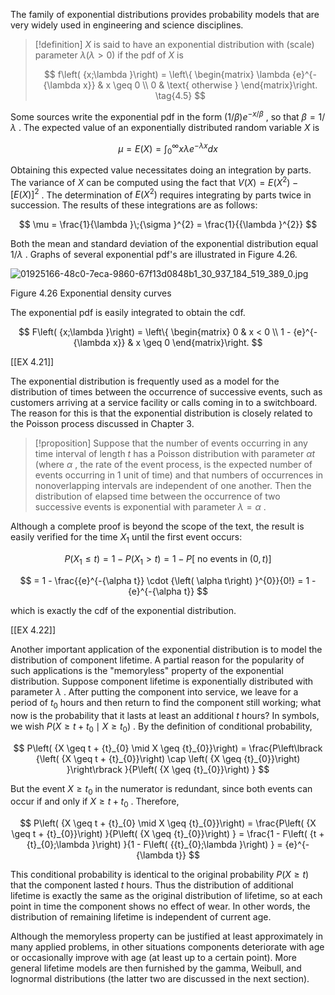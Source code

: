 The family of exponential distributions provides probability models that are very widely used in engineering and science disciplines.

> [!definition]
> $X$ is said to have an exponential distribution with (scale) parameter $\lambda \left( {\lambda > 0}\right)$ if the pdf of $X$ is
> 
> $$
> f\left( {x;\lambda }\right) = \left\{ \begin{matrix} \lambda {e}^{-{\lambda x}} & x \geq 0 \\ 0 & \text{ otherwise } \end{matrix}\right. \tag{4.5}
> $$

Some sources write the exponential pdf in the form $\left( {1/\beta }\right) {e}^{-x/\beta }$ , so that $\beta = 1/\lambda$ . The expected value of an exponentially distributed random variable $X$ is

$$
\mu = E\left( X\right) = {\int }_{0}^{\infty }{x\lambda }{e}^{-{\lambda x}}{dx}
$$

Obtaining this expected value necessitates doing an integration by parts. The variance of $X$ can be computed using the fact that $V\left( X\right) = E\left( {X}^{2}\right) - {\left\lbrack E\left( X\right) \right\rbrack }^{2}$ . The determination of $E\left( {X}^{2}\right)$ requires integrating by parts twice in succession. The results of these integrations are as follows:

$$
\mu = \frac{1}{\lambda }\;{\sigma }^{2} = \frac{1}{{\lambda }^{2}}
$$

Both the mean and standard deviation of the exponential distribution equal $1/\lambda$ . Graphs of several exponential pdf's are illustrated in Figure 4.26.

![01925166-48c0-7eca-9860-67f13d0848b1_30_937_184_519_389_0.jpg](images/01925166-48c0-7eca-9860-67f13d0848b1_30_937_184_519_389_0.jpg)

Figure 4.26 Exponential density curves

The exponential pdf is easily integrated to obtain the cdf.

$$
F\left( {x;\lambda }\right) = \left\{ \begin{matrix} 0 & x < 0 \\ 1 - {e}^{-{\lambda x}} & x \geq 0 \end{matrix}\right.
$$

[[EX 4.21]]

The exponential distribution is frequently used as a model for the distribution of times between the occurrence of successive events, such as customers arriving at a service facility or calls coming in to a switchboard. The reason for this is that the exponential distribution is closely related to the Poisson process discussed in Chapter 3.

> [!proposition]
> Suppose that the number of events occurring in any time interval of length $t$ has a Poisson distribution with parameter ${\alpha t}$ (where $\alpha$ , the rate of the event process, is the expected number of events occurring in 1 unit of time) and that numbers of occurrences in nonoverlapping intervals are independent of one another. Then the distribution of elapsed time between the occurrence of two successive events is exponential with parameter $\lambda = \alpha$ .

Although a complete proof is beyond the scope of the text, the result is easily verified for the time ${X}_{1}$ until the first event occurs:

$$
P\left( {{X}_{1} \leq t}\right) = 1 - P\left( {{X}_{1} > t}\right) = 1 - P\left\lbrack {\text{ no events in }\left( {0, t}\right) }\right\rbrack
$$

$$
= 1 - \frac{{e}^{-{\alpha t}} \cdot {\left( \alpha t\right) }^{0}}{0!} = 1 - {e}^{-{\alpha t}}
$$

which is exactly the cdf of the exponential distribution.

[[EX 4.22]]

Another important application of the exponential distribution is to model the distribution of component lifetime. A partial reason for the popularity of such applications is the "memoryless" property of the exponential distribution. Suppose component lifetime is exponentially distributed with parameter $\lambda$ . After putting the component into service, we leave for a period of ${t}_{0}$ hours and then return to find the component still working; what now is the probability that it lasts at least an additional $t$ hours? In symbols, we wish $P\left( {X \geq t + {t}_{0} \mid X \geq {t}_{0}}\right)$ . By the definition of conditional probability,

$$
P\left( {X \geq t + {t}_{0} \mid X \geq {t}_{0}}\right) = \frac{P\left\lbrack {\left( {X \geq t + {t}_{0}}\right) \cap \left( {X \geq {t}_{0}}\right) }\right\rbrack }{P\left( {X \geq {t}_{0}}\right) }
$$

But the event $X \geq {t}_{0}$ in the numerator is redundant, since both events can occur if and only if $X \geq t + {t}_{0}$ . Therefore,

$$
P\left( {X \geq t + {t}_{0} \mid X \geq {t}_{0}}\right) = \frac{P\left( {X \geq t + {t}_{0}}\right) }{P\left( {X \geq {t}_{0}}\right) } = \frac{1 - F\left( {t + {t}_{0};\lambda }\right) }{1 - F\left( {{t}_{0};\lambda }\right) } = {e}^{-{\lambda t}}
$$

This conditional probability is identical to the original probability $P\left( {X \geq t}\right)$ that the component lasted $t$ hours. Thus the distribution of additional lifetime is exactly the same as the original distribution of lifetime, so at each point in time the component shows no effect of wear. In other words, the distribution of remaining lifetime is independent of current age.

Although the memoryless property can be justified at least approximately in many applied problems, in other situations components deteriorate with age or occasionally improve with age (at least up to a certain point). More general lifetime models are then furnished by the gamma, Weibull, and lognormal distributions (the latter two are discussed in the next section).